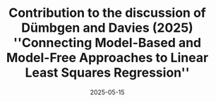 ---
title: "Contribution to the discussion of Dümbgen and Davies (2025) ''Connecting Model-Based and Model-Free Approaches to Linear Least Squares Regression''"
collection: publications
category: contributions
permalink: /publication/costa2025_contribution_statistica
#abstract: ''  # Abstract
date: 2025-05-15
venue: 'Statistica (to appear)'
abbr: "Statistical Inference"
#slidesurl: 'http://academicpages.github.io/files/slides1.pdf'
#paperurl: ''  # Link to PDF
#citation: ''  # BibTeX Citation
authors: "<u>Efthymios Costa</u>, and Ioanna Papatsouma"  # You can add this if not yet defined
---